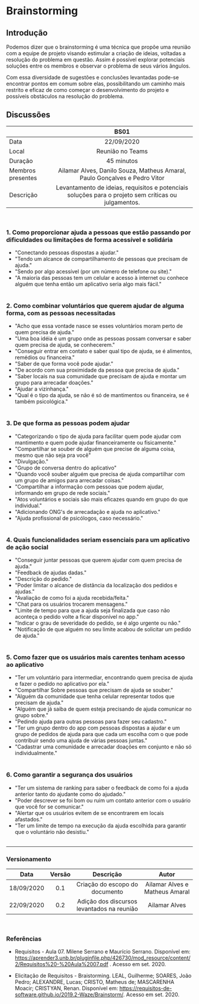 # Brainstorming

## Introdução

Podemos dizer que o brainstorming é uma técnica que propõe uma reunião com a equipe de projeto visando estimular a criação de ideias, voltadas a resolução do problema em questão. Assim é possível explorar potenciais soluções entre os membros e observar o problema de seus vários ângulos.

Com essa diversidade de sugestões e conclusões levantadas pode-se encontrar pontos em comum sobre elas, possibilitando um caminho mais restrito e eficaz de como começar o desenvolvimento do projeto e possíveis obstáculos na resolução do problema.
</br>

## Discussões

|  | BS01
|:-----| :-----:
|Data  | 22/09/2020
|Local | Reunião no Teams
|Duração | 45 minutos
|Membros presentes| Ailamar Alves, Danilo Souza, Matheus Amaral, Paulo Gonçalves e Pedro Vitor
|Descrição | Levantamento de ideias, requisitos e potenciais soluções para o projeto sem críticas ou julgamentos.
</br>

### 1. Como proporcionar ajuda a pessoas que estão passando por dificuldades ou limitações de forma acessível e solidária

- "Conectando pessoas dispostas a ajudar."  
- "Tendo um alcance de compartilhamento de pessoas que precisam de ajuda."  
- "Sendo por algo acessível (por um número de telefone ou site)."  
- "A maioria das pessoas tem um celular e acesso à internet ou conhece alguém que tenha então um aplicativo seria algo mais fácil."
</br></br>

### 2. Como combinar voluntários que querem ajudar de alguma forma, com as pessoas necessitadas

- "Acho que essa vontade nasce se esses voluntários moram perto de quem precisa de ajuda."
- "Uma boa idéia é um grupo onde as pessoas possam conversar e saber quem precisa de ajuda, se conhecerem."
- "Conseguir entrar em contato e saber qual tipo de ajuda, se é alimentos, remédios ou financeira."  
- "Saber de que forma você pode ajudar."  
- "De acordo com sua proximidade da pessoa que precisa de ajuda."  
- "Saber locais na sua comunidade que precisam de ajuda e montar um grupo para arrecadar doações."  
- "Ajudar a vizinhança."  
- "Qual é o tipo da ajuda, se não é só de mantimentos ou financeira, se é também psicológica."
</br></br>

### 3. De que forma as pessoas podem ajudar

- "Categorizando o tipo de ajuda para facilitar quem pode ajudar com mantimento e quem pode ajudar financeiramente ou fisicamente."  
- "Compartilhar se souber de alguém que precise de alguma coisa, mesmo que não seja pra você"  
- "Divulgação."  
- "Grupo de conversa dentro do aplicativo"  
- "Quando você souber alguém que precisa de ajuda compartilhar com um grupo de amigos para arrecadar coisas."  
- "Compartilhar a informação com pessoas que podem ajudar, informando em grupo de rede sociais."  
- "Atos voluntários e sociais são mais eficazes quando em grupo do que individual."  
- "Adicionando ONG's de arrecadação e ajuda no aplicativo."  
- "Ajuda profissional de psicólogos, caso necessário."
</br></br>

### 4. Quais funcionalidades seriam essenciais para um aplicativo de ação social

- "Conseguir juntar pessoas que querem ajudar com quem precisa de ajuda."  
- "Feedback de ajudas dadas."  
- "Descrição do pedido."  
- "Poder limitar o alcance de distância da localização dos pedidos e ajudas."  
- "Avaliação de como foi a ajuda recebida/feita."  
- "Chat para os usuários trocarem mensagens."  
- "Limite de tempo para que a ajuda seja finalizada que caso não aconteça o pedido volte a ficar disponível no app."  
- "Indicar o grau de severidade do pedido, se é algo urgente ou não."  
- "Notificação de que alguém no seu limite acabou de solicitar um pedido de ajuda."
</br></br>

### 5. Como fazer que os usuários mais carentes tenham acesso ao aplicativo

- "Ter um voluntário para intermediar, encontrando quem precisa de ajuda e fazer o pedido no aplicativo por ela."
- "Compartilhar Sobre pessoas que precisam de ajuda se souber."
- "Alguém da comunidade que tenha celular representar todos que precisam de ajuda."  
- "Alguém que já saiba de quem esteja precisando de ajuda comunicar no grupo sobre."  
- "Pedindo ajuda para outras pessoas para fazer seu cadastro."  
- "Ter um grupo dentro do app com pessoas dispostas a ajudar e um grupo de pedidos de ajuda para que cada um escolha com o que pode contribuir sendo uma ajuda de várias pessoas juntas."  
- "Cadastrar uma comunidade e arrecadar doações em conjunto e não só individualmente."
</br></br>

### 6. Como garantir a segurança dos usuários

- "Ter um sistema de ranking para saber o feedback de como foi a ajuda anterior tanto do ajudante como do ajudado."  
- "Poder descrever se foi bom ou ruim um contato anterior com o usuário que você for se comunicar."  
- "Alertar que os usuários evitem de se encontrarem em locais afastados."  
- "Ter um limite de tempo na execução da ajuda escolhida para garantir que o voluntário não desistiu."
</br></br>

---

### Versionamento

|Data|Versão|Descrição|Autor|
|:--------:|:---:|:-------------------:|:------------:|
|18/09/2020| 0.1 | Criação do escopo do documento| Ailamar Alves e Matheus Amaral
|22/09/2020| 0.2 | Adição dos discursos levantados na reunião | Ailamar Alves
  
</br>

### Referências

- Requisitos - Aula 07. Milene Serrano e Maurício Serrano. Disponível em: <https://aprender3.unb.br/pluginfile.php/426730/mod_resource/content/2/Requisitos%20-%20Aula%2007.pdf> . Acesso em set. 2020.

- Elicitação de Requisitos - Braistorming. LEAL, Guilherme; SOARES, João Pedro; ALEXANDRE, Lucas; CRISTO, Matheus de; MASCARENHA Moacir; CRISTYAN, Renan. Disponível em: <https://requisitos-de-software.github.io/2019.2-Waze/Brainstorm/>. Acesso em set. 2020.
